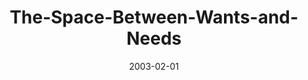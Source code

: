 ---
layout: music 
title: "The-Space-Between-Wants-and-Needs"
series: "The Space Between"
date: 2003-02-01 
description: "We've somehow lost that healthy space between sanity and our maximum limits."
audio: "http://s3.amazonaws.com/crossroadsaudiomessages/Wants_And_Needs.mp3"
audio-duration: "37:09"
---
